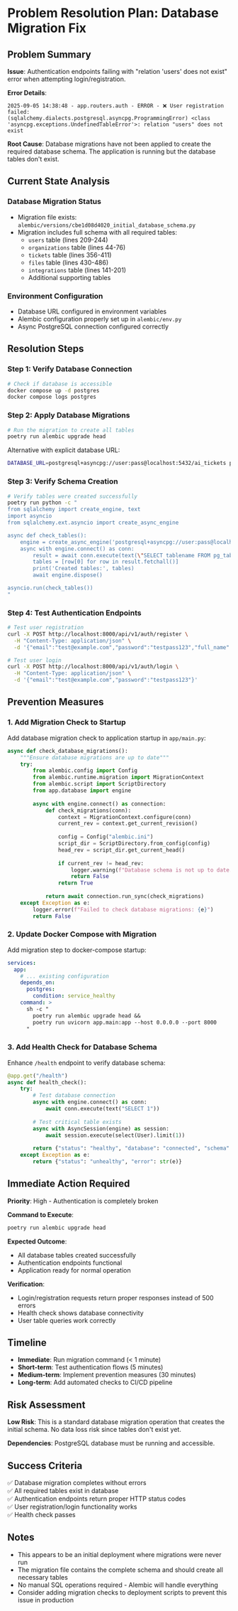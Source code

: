 # Problem Resolution Plan: Database Migration Fix

## Problem Summary

**Issue**: Authentication endpoints failing with "relation 'users' does not exist" error when attempting login/registration.

**Error Details**:
```
2025-09-05 14:38:48 - app.routers.auth - ERROR - ❌ User registration failed: 
(sqlalchemy.dialects.postgresql.asyncpg.ProgrammingError) <class 'asyncpg.exceptions.UndefinedTableError'>: relation "users" does not exist
```

**Root Cause**: Database migrations have not been applied to create the required database schema. The application is running but the database tables don't exist.

## Current State Analysis

### Database Migration Status
- Migration file exists: `alembic/versions/cbe1d08d4020_initial_database_schema.py`
- Migration includes full schema with all required tables:
  - `users` table (lines 209-244)
  - `organizations` table (lines 44-76) 
  - `tickets` table (lines 356-411)
  - `files` table (lines 430-486)
  - `integrations` table (lines 141-201)
  - Additional supporting tables

### Environment Configuration
- Database URL configured in environment variables
- Alembic configuration properly set up in `alembic/env.py`
- Async PostgreSQL connection configured correctly

## Resolution Steps

### Step 1: Verify Database Connection
```bash
# Check if database is accessible
docker compose up -d postgres
docker compose logs postgres
```

### Step 2: Apply Database Migrations
```bash
# Run the migration to create all tables
poetry run alembic upgrade head
```

Alternative with explicit database URL:
```bash
DATABASE_URL=postgresql+asyncpg://user:pass@localhost:5432/ai_tickets poetry run alembic upgrade head
```

### Step 3: Verify Schema Creation
```bash
# Verify tables were created successfully
poetry run python -c "
from sqlalchemy import create_engine, text
import asyncio
from sqlalchemy.ext.asyncio import create_async_engine

async def check_tables():
    engine = create_async_engine('postgresql+asyncpg://user:pass@localhost:5432/ai_tickets')
    async with engine.connect() as conn:
        result = await conn.execute(text(\"SELECT tablename FROM pg_tables WHERE schemaname = 'public';\"))
        tables = [row[0] for row in result.fetchall()]
        print('Created tables:', tables)
        await engine.dispose()

asyncio.run(check_tables())
"
```

### Step 4: Test Authentication Endpoints
```bash
# Test user registration
curl -X POST http://localhost:8000/api/v1/auth/register \
  -H "Content-Type: application/json" \
  -d '{"email":"test@example.com","password":"testpass123","full_name":"Test User"}'

# Test user login  
curl -X POST http://localhost:8000/api/v1/auth/login \
  -H "Content-Type: application/json" \
  -d '{"email":"test@example.com","password":"testpass123"}'
```

## Prevention Measures

### 1. Add Migration Check to Startup
Add database migration check to application startup in `app/main.py`:

```python
async def check_database_migrations():
    """Ensure database migrations are up to date"""
    try:
        from alembic.config import Config
        from alembic.runtime.migration import MigrationContext
        from alembic.script import ScriptDirectory
        from app.database import engine
        
        async with engine.connect() as connection:
            def check_migrations(conn):
                context = MigrationContext.configure(conn)
                current_rev = context.get_current_revision()
                
                config = Config("alembic.ini")
                script_dir = ScriptDirectory.from_config(config)
                head_rev = script_dir.get_current_head()
                
                if current_rev != head_rev:
                    logger.warning(f"Database schema is not up to date. Current: {current_rev}, Expected: {head_rev}")
                    return False
                return True
            
            return await connection.run_sync(check_migrations)
    except Exception as e:
        logger.error(f"Failed to check database migrations: {e}")
        return False
```

### 2. Update Docker Compose with Migration
Add migration step to docker-compose startup:

```yaml
services:
  app:
    # ... existing configuration
    depends_on:
      postgres:
        condition: service_healthy
    command: >
      sh -c "
        poetry run alembic upgrade head &&
        poetry run uvicorn app.main:app --host 0.0.0.0 --port 8000
      "
```

### 3. Add Health Check for Database Schema
Enhance `/health` endpoint to verify database schema:

```python
@app.get("/health")
async def health_check():
    try:
        # Test database connection
        async with engine.connect() as conn:
            await conn.execute(text("SELECT 1"))
            
        # Test critical table exists
        async with AsyncSession(engine) as session:
            await session.execute(select(User).limit(1))
            
        return {"status": "healthy", "database": "connected", "schema": "ready"}
    except Exception as e:
        return {"status": "unhealthy", "error": str(e)}
```

## Immediate Action Required

**Priority**: High - Authentication is completely broken

**Command to Execute**:
```bash
poetry run alembic upgrade head
```

**Expected Outcome**: 
- All database tables created successfully
- Authentication endpoints functional
- Application ready for normal operation

**Verification**:
- Login/registration requests return proper responses instead of 500 errors
- Health check shows database connectivity
- User table queries work correctly

## Timeline

- **Immediate**: Run migration command (< 1 minute)
- **Short-term**: Test authentication flows (5 minutes)  
- **Medium-term**: Implement prevention measures (30 minutes)
- **Long-term**: Add automated checks to CI/CD pipeline

## Risk Assessment

**Low Risk**: This is a standard database migration operation that creates the initial schema. No data loss risk since tables don't exist yet.

**Dependencies**: PostgreSQL database must be running and accessible.

## Success Criteria

✅ Database migration completes without errors  
✅ All required tables exist in database  
✅ Authentication endpoints return proper HTTP status codes  
✅ User registration/login functionality works  
✅ Health check passes  

## Notes

- This appears to be an initial deployment where migrations were never run
- The migration file contains the complete schema and should create all necessary tables
- No manual SQL operations required - Alembic will handle everything
- Consider adding migration checks to deployment scripts to prevent this issue in production